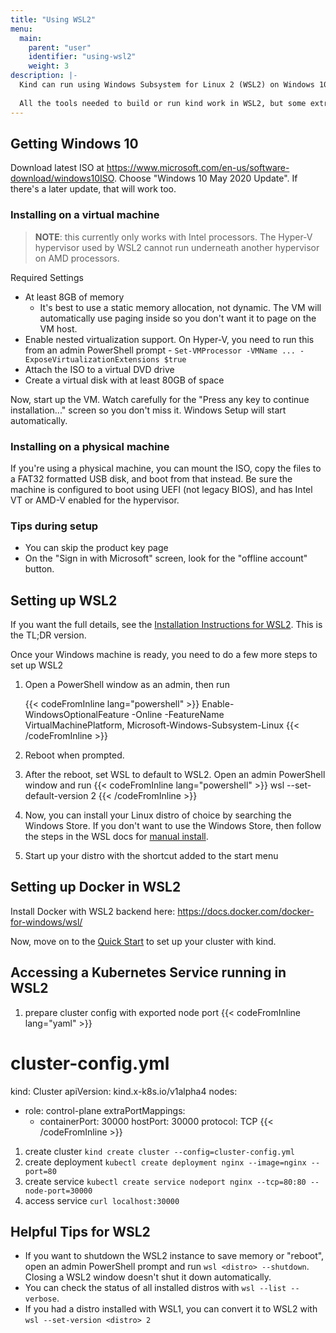 ```yaml
---
title: "Using WSL2"
menu:
  main:
    parent: "user"
    identifier: "using-wsl2"
    weight: 3
description: |-
  Kind can run using Windows Subsystem for Linux 2 (WSL2) on Windows 10 May 2020 Update (build 19041). 
  
  All the tools needed to build or run kind work in WSL2, but some extra steps are needed to switch to WSL2. This page covers these steps in brief but also links to the official documentation if you would like more details.
---
```


## Getting Windows 10

Download latest ISO at https://www.microsoft.com/en-us/software-download/windows10ISO. Choose "Windows 10 May 2020 Update". If there's a later update, that will work too.

### Installing on a virtual machine

> **NOTE**: this currently only works with Intel processors. The Hyper-V hypervisor used by WSL2 cannot run underneath another hypervisor on AMD processors.

Required Settings

- At least 8GB of memory
  - It's best to use a static memory allocation, not dynamic. The VM will automatically use paging inside so you don't want it to page on the VM host.
- Enable nested virtualization support. On Hyper-V, you need to run this from an admin PowerShell prompt - `Set-VMProcessor -VMName ... -ExposeVirtualizationExtensions $true`
- Attach the ISO to a virtual DVD drive
- Create a virtual disk with at least 80GB of space

Now, start up the VM. Watch carefully for the "Press any key to continue installation..." screen so you don't miss it. Windows Setup will start automatically.

### Installing on a physical machine

If you're using a physical machine, you can mount the ISO, copy the files to a FAT32 formatted USB disk, and boot from that instead. Be sure the machine is configured to boot using UEFI (not legacy BIOS), and has Intel VT or AMD-V enabled for the hypervisor.

### Tips during setup

- You can skip the product key page
- On the "Sign in with Microsoft" screen, look for the "offline account" button.

## Setting up WSL2

If you want the full details, see the [Installation Instructions for WSL2](https://docs.microsoft.com/en-us/windows/wsl/wsl2-install). This is the TL;DR version.

Once your Windows machine is ready, you need to do a few more steps to set up WSL2

1. Open a PowerShell window as an admin, then run

    {{< codeFromInline lang="powershell" >}}
Enable-WindowsOptionalFeature -Online -FeatureName VirtualMachinePlatform, Microsoft-Windows-Subsystem-Linux
{{< /codeFromInline >}}

1. Reboot when prompted.
1. After the reboot, set WSL to default to WSL2. Open an admin PowerShell window and run
    {{< codeFromInline lang="powershell" >}}
wsl --set-default-version 2
{{< /codeFromInline >}}
1. Now, you can install your Linux distro of choice by searching the Windows Store. If you don't want to use the Windows Store, then follow the steps in the WSL docs for [manual install](https://docs.microsoft.com/en-us/windows/wsl/install-manual).
1. Start up your distro with the shortcut added to the start menu

## Setting up Docker in WSL2

Install Docker with WSL2 backend here: https://docs.docker.com/docker-for-windows/wsl/

Now, move on to the [Quick Start](/docs/user/quick-start) to set up your cluster with kind.

## Accessing a Kubernetes Service running in WSL2

1. prepare cluster config with exported node port
    {{< codeFromInline lang="yaml" >}}
# cluster-config.yml
kind: Cluster
apiVersion: kind.x-k8s.io/v1alpha4
nodes:
- role: control-plane
  extraPortMappings:
  - containerPort: 30000
    hostPort: 30000
    protocol: TCP
{{< /codeFromInline >}}

1. create cluster `kind create cluster --config=cluster-config.yml`
1. create deployment `kubectl create deployment nginx --image=nginx --port=80`
1. create service `kubectl create service nodeport nginx --tcp=80:80 --node-port=30000`
1. access service `curl localhost:30000`

## Helpful Tips for WSL2

- If you want to shutdown the WSL2 instance to save memory or "reboot", open an admin PowerShell prompt and run `wsl <distro> --shutdown`. Closing a WSL2 window doesn't shut it down automatically.
- You can check the status of all installed distros with `wsl --list --verbose`.
- If you had a distro installed with WSL1, you can convert it to WSL2 with `wsl --set-version <distro> 2`